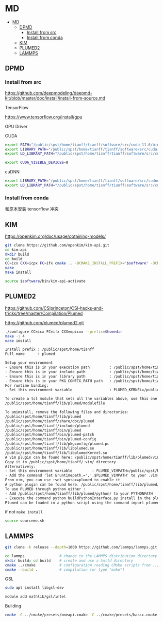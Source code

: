 # MD

<!-- @import "[TOC]" {cmd="toc" depthFrom=1 depthTo=6 orderedList=false} -->

<!-- code_chunk_output -->

- [MD](#md)
  - [DPMD](#dpmd)
    - [Install from src](#install-from-src)
    - [Install from conda](#install-from-conda)
  - [KIM](#kim)
  - [PLUMED2](#plumed2)
  - [LAMMPS](#lammps)

<!-- /code_chunk_output -->

## DPMD

### Install from src

<https://github.com/deepmodeling/deepmd-kit/blob/master/doc/install/install-from-source.md>

TensorFlow

<https://www.tensorflow.org/install/gpu>

GPU Driver

CUDA

```sh
export PATH="/public/spst/home/tianff/tianff/software/src/cuda-11.6/bin:$PATH"
export LIBRARY_PATH="/public/spst/home/tianff/tianff/software/src/cuda-11.6/lib64:$LIBRARY_PATH"
export LD_LIBRARY_PATH="/public/spst/home/tianff/tianff/software/src/cuda-11.6/lib64:$LD_LIBRARY_PATH"
```

```sh
export CUDA_VISIBLE_DEVICES=0
```

cuDNN

```sh
export LIBRARY_PATH="/public/spst/home/tianff/tianff/software/src/cudnn-linux-x86_64-8.3.2.44_cuda11.5/lib:$LIBRARY_PATH"
export LD_LIBRARY_PATH="/public/spst/home/tianff/tianff/software/src/cudnn-linux-x86_64-8.3.2.44_cuda11.5/lib:$LD_LIBRARY_PATH"
```

### Install from conda

和原本安装 tensorflow 冲突

## KIM

<https://openkim.org/doc/usage/obtaining-models/>

```sh
git clone https://github.com/openkim/kim-api.git
cd kim-api
mkdir build
cd build
CC=icx CXX=icpx FC=ifx cmake .. -DCMAKE_INSTALL_PREFIX="$software" -DCMAKE_BUILD_TYPE=Release
make
make install
```

```sh
source $software/bin/kim-api-activate
```

## PLUMED2

<https://github.com/CSIprinceton/CSI-hacks-and-tricks/tree/master/Compilation/Plumed>

<https://github.com/plumed/plumed2.git>

```sh
./configure CC=icx FC=ifx CXX=mpicxx --prefix=$homedir
make -j 4
make install
```

```txt
Install prefix : /public/spst/home/tianff
Full name      : plumed

Setup your environment
- Ensure this is in your execution path         : /public/spst/home/tianff/bin
- Ensure this is in your include path           : /public/spst/home/tianff/include
- Ensure this is in your library path           : /public/spst/home/tianff/lib
- Ensure this is in your PKG_CONFIG_PATH path   : /public/spst/home/tianff/lib/pkgconfig
For runtime binding:
- Set this environment variable                 : PLUMED_KERNEL=/public/spst/home/tianff/lib/libplumedKernel.so

To create a tcl module that sets all the variables above, use this one as a starting point:
/public/spst/home/tianff/lib/plumed/modulefile

To uninstall, remove the following files and directories:
/public/spst/home/tianff/lib/plumed
/public/spst/home/tianff/share/doc/plumed
/public/spst/home/tianff/include/plumed
/public/spst/home/tianff/bin/plumed
/public/spst/home/tianff/bin/plumed-patch
/public/spst/home/tianff/bin/plumed-config
/public/spst/home/tianff/lib/pkgconfig/plumed.pc
/public/spst/home/tianff/lib/libplumed.so
/public/spst/home/tianff/lib/libplumedKernel.so
A vim plugin can be found here: /public/spst/home/tianff/lib/plumed/vim/
Copy it to /public/spst/home/tianff/.vim/ directory
Alternatively:
- Set this environment variable         : PLUMED_VIMPATH=/public/spst/home/tianff/lib/plumed/vim
- Add the command 'let &runtimepath.=','.$PLUMED_VIMPATH' to your .vimrc file
From vim, you can use :set syntax=plumed to enable it
A python plugin can be found here: /public/spst/home/tianff/lib/plumed/python/
To use PLUMED through python either : 
- Add /public/spst/home/tianff/lib/plumed/python/ to your PYTHONPATH
- Execute the command python buildPythonInterface.py install in the plumed2/python directory
Plumed can be loaded in a python script using the command import plumed
```

if not `make install`

```sh
source sourceme.sh
```

## LAMMPS

```sh
git clone -b release --depth=1000 https://github.com/lammps/lammps.git lammps
```

```sh
cd lammps                # change to the LAMMPS distribution directory
mkdir build; cd build    # create and use a build directory
cmake ../cmake           # configuration reading CMake scripts from ../cmake
cmake --build .          # compilation (or type "make")
```

GSL

```sh
sudo apt install libgsl-dev
```

```sh
module add mathlib/gsl/intel
```

Building

```sh
cmake -C ../cmake/presets/oneapi.cmake -C ../cmake/presets/basic.cmake -D PKG_PLUMED=yes -D DOWNLOAD_PLUMED=no -D PLUMED_MODE=runtime -D BUILD_MPI=yes -D PKG_GPU=on -D GPU_API=cuda ../cmake
```
